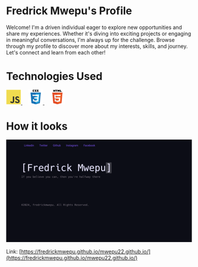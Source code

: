 # Fredrick Mwepu's Profile

Welcome! I'm a driven individual eager to explore new opportunities and share my experiences. Whether it's diving into exciting projects or engaging in meaningful conversations, I'm always up for the challenge. Browse through my profile to discover more about my interests, skills, and journey. Let's connect and learn from each other!


# Technologies Used

<a href="https://developer.mozilla.org/en-US/docs/Web/JavaScript" target="_blank" rel="noreferrer"> <img src="https://raw.githubusercontent.com/devicons/devicon/master/icons/javascript/javascript-original.svg" alt="javascript" width="40" height="40"/> </a> &nbsp;&nbsp;&nbsp; <a href="https://www.w3schools.com/css/" target="_blank" rel="noreferrer"> <img src="https://raw.githubusercontent.com/devicons/devicon/master/icons/css3/css3-original-wordmark.svg" alt="css3" width="40" height="40"/> </a> &nbsp;&nbsp;&nbsp; <a href="https://www.w3.org/html/" target="_blank" rel="noreferrer"> <img src="https://raw.githubusercontent.com/devicons/devicon/master/icons/html5/html5-original-wordmark.svg" alt="html5" width="40" height="40"/> </a>


# How it looks


![How it looks](Screenshort.png)

Link: [https://fredrickmwepu.github.io/mwepu22.github.io/](https://fredrickmwepu.github.io/mwepu22.github.io/)
